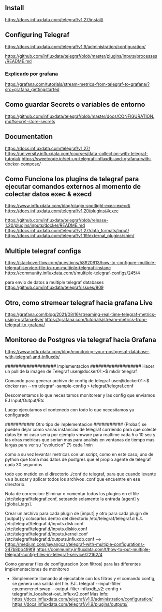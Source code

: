 ## Install
https://docs.influxdata.com/telegraf/v1.27/install/

## Configuring Telegraf
https://docs.influxdata.com/telegraf/v1.9/administration/configuration/

https://github.com/influxdata/telegraf/blob/master/plugins/inputs/processes/README.md
### Explicado por grafana
https://grafana.com/tutorials/stream-metrics-from-telegraf-to-grafana/?src=grafana_gettingstarted

## Como guardar Secrets o variables de entorno
https://github.com/influxdata/telegraf/blob/master/docs/CONFIGURATION.md#secret-store-secrets

## Documentation
https://docs.influxdata.com/telegraf/v1.27/
https://university.influxdata.com/courses/data-collection-with-telegraf-tutorial/
https://sweetcode.io/set-up-telegraf-influxdb-and-grafana-with-docker-compose/

## Como Funciona los plugins de telegraf para ejecutar comandos externos al momento de colectar datos exec & execd
https://www.influxdata.com/blog/plugin-spotlight-exec-execd/
https://docs.influxdata.com/telegraf/v1.20/plugins/#exec

https://github.com/influxdata/telegraf/blob/release-1.20/plugins/inputs/docker/README.md
https://docs.influxdata.com/telegraf/v1.27/data_formats/input/
https://docs.influxdata.com/telegraf/v1.19/external_plugins/shim/

## Multiple telegraf configs
https://stackoverflow.com/questions/58920613/how-to-configure-multiple-telegraf-service-file-to-run-multiple-telegraf-instanc
https://community.influxdata.com/t/multiple-telegraf-configs/245/4

para envio de datos a multiple telegraf databases
https://github.com/influxdata/telegraf/issues/809


## Otro, como stremear telegraf hacia grafana Live
https://grafana.com/blog/2021/08/16/streaming-real-time-telegraf-metrics-using-grafana-live/
https://grafana.com/tutorials/stream-metrics-from-telegraf-to-grafana/
## Monitoreo de Postgres via telegraf hacia Grafana
https://www.influxdata.com/blog/monitoring-your-postgresql-database-with-telegraf-and-influxdb/

################### Implementacion ###################
Hacer un pull de la imagen de Telegraf
user@docker01:~$ mkdir telegraf

Comando para generar archivo de config de telegraf
user@docker01:~$ docker run --rm telegraf -sample-config > telegraf/telegraf.conf

Descomentamos lo que necesitamos monitorear y las config que enviamos
EJ Input/Output/Etc

Luego ejecutamos el contenedo con todo lo que necesitamos ya configurado

########### Otro tipo de implementacion ########### (Probar)
se pueden dejar como varias instancias de telegraf corriendo para que colecte datos
En mi caso seria por ejemplo vmware para realtime cada 5 o 10 sec y las otras metricas que serian 
mas para analisis en ventanas de tiempo mas largas para ver su "evolucion" (?) cada 1min

como a su vez levantar metricas con un script, como en este caso, uno de python que toma mas datos de 
postgres que el propio agente de telegraf cada 30 segundos.

todo eso metido en el directorio ./conf de telegraf, para que cuando levante va a buscar y aplicar
todos los archivos .conf que encuentre en ese directorio.

Nota de correccion:
Eliminar o comentar todos los plugins en el file /etc/telegraf/telegraf.conf, seteando solamente la entrada [agent] 
y [global_tags].

Crear un archivo para cada plugin de [imput] y otro para cada plugin de [output] y colocarlos dentro del directorio
/etc/telegraf/telegraf.d
EJ:.
    /etc/telegraf/telegraf.d/inputs.disk.conf
    /etc/telegraf/telegraf.d/inputs.diskio.conf
    /etc/telegraf/telegraf.d/inputs.kernel.conf
    /etc/telegraf/telegraf.d/outputs.influxdb.conf
--> https://medium.com/@yangcar/telegraf-with-multiple-configurations-247b8bb499f9
    https://community.influxdata.com/t/how-to-put-multiple-telegraf-config-files-in-telegraf-service/22162/4

Como generar files de configuracion (con filtros) para las diferentes implementaciones de monitoreo
- Simplemente llamando al ejecutable con los filtros y el comando config, se genera una salida del file.
EJ:.
telegraf --input-filter cpu:mem:net:swap  --output-filter influxdb_v2: config > telegraf.in_localhost-out_influxv2.conf
Mas Info:
        https://docs.influxdata.com/telegraf/v1.9/administration/configuration/
        https://docs.influxdata.com/telegraf/v1.9/plugins/outputs/
